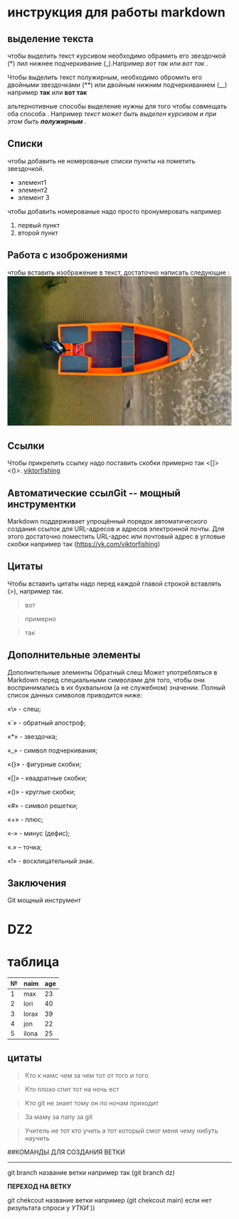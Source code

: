 # инструкция для работы markdown

## выделение текста 

чтобы выделить текст курсивом необходимо обрамить его звездочкой (*) лил нижнее подчеркивание (_).Например *вот так* или _вот так_ .

Чтобы выделить текст полужирным, необходимо обромить его двойными звездочками (**) или двойным нижним подчеркиванием (__)
например **так** или __вот так__

альтернотивные способы выделение нужны для того чтобы совмещать оба способа . Например _текст может быть выделен курсивом и при этом быть **полужирным**_ .

## Списки

чтобы добавить не номерованые списки пункты  на пометить звездочкой.

* элемент1
* элемент2
* элемент 3

чтобы добавить номерованые надо просто пронумеровать например
1. первый пункт
2. второй пункт

## Работа с изоброжениями

чтобы вставить изображение в текст, достаточно написать следующие : ![это волжанка 420](DJI_0392.jpg)

## Ссылки

Чтобы прикрепить ссылку надо поставить скобки примерно так <[]> <()>.  [viktorfishing](https://vk.com/viktorfishing)

## Автоматические ссылGit -- мощный инструментки

Markdown поддерживает упрощённый порядок автоматического создания ссылок для URL-адресов и адресов электронной почты. Для этого достаточно поместить URL-адрес или почтовый адрес в угловые скобки например так (<https://vk.com/viktorfishing>)

## Цитаты

 Чтобы вставить цитаты надо перед каждой главой строкой вставлять (>), например так.

 > вот 

 > примерно

 > так

## Дополнительные элементы

Дополнительные элементы
Обратный слеш
Может употребляться в Markdown перед специальными символами для того, чтобы они воспринимались в их буквальном (а не служебном) значении. Полный список данных символов приводится ниже:

«\» - слеш;

«`» - обратный апостроф;

«*» - звездочка;

«_» - символ подчеркивания;

«{}» - фигурные скобки;

«[]» - квадратные скобки;

«()» - круглые скобки;

«#» - символ решетки;

«+» - плюс;

«-» - минус (дефис);

«.» – точка;

«!» - восклицательный знак.


## Заключения

Git мощный инструмент

#  **DZ2**
# таблица
№|naim|age
-|----|---
1|max|23
2|lori|40
3|lorax|39
4|jon|22
5|ilona|25

## цитаты 
>Кто к намc чем за чем тот от того и того

>Кто плохо спит тот на ночь ест

>Кто git  не знает тому он по ночам приходит

>За маму за папу за git

>Учитель не тот кто учить а тот который смог меня чему нибуть научить 

##КОМАНДЫ ДЛЯ СОЗДАНИЯ ВЕТКИ

____

git branch  название ветки например так (git branch dz)
 
**ПЕРЕХОД НА ВЕТКУ**

git chekcout название ветки например (git chekcout main)
если нет ризультата спроси у *УТКИ* ))
